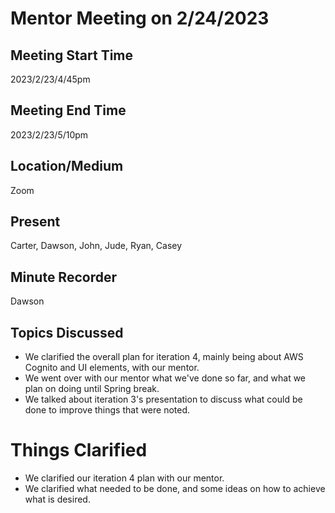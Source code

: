 # Mentor Meeting on 2/24/2023

## Meeting Start Time
2023/2/23/4/45pm

## Meeting End Time
2023/2/23/5/10pm

## Location/Medium
Zoom

## Present
Carter, Dawson, John, Jude, Ryan, Casey

## Minute Recorder
Dawson

## Topics Discussed
- We clarified the overall plan for iteration 4, mainly being about AWS Cognito and UI elements, with our mentor.
- We went over with our mentor what we've done so far, and what we plan on doing until Spring break.
- We talked about iteration 3's presentation to discuss what could be done to improve things that were noted.

# Things Clarified
- We clarified our iteration 4 plan with our mentor.
- We clarified what needed to be done, and some ideas on how to achieve what is desired.
